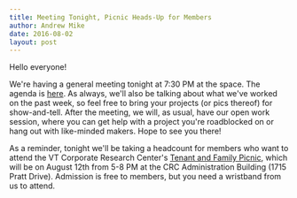 ```yaml
---
title: Meeting Tonight, Picnic Heads-Up for Members
author: Andrew Mike
date: 2016-08-02
layout: post
---
```


Hello everyone!

We're having a general meeting tonight at 7:30 PM at the space. The agenda is [here](https://wiki.hacksburg.org/meetings:2016-08-02_general_meeting). As always, we'll also be talking about what we've worked on the past week, so feel free to bring your projects (or pics thereof) for show-and-tell. After the meeting, we will, as usual, have our open work session, where you can get help with a project you're roadblocked on or hang out with like-minded makers. Hope to see you there!

As a reminder, tonight we'll be taking a headcount for members who want to attend the VT Corporate Research Center's [Tenant and Family Picnic](http://vtcrc.com/events/2016picnic), which will be on August 12th from 5-8 PM at the CRC Administration Building (1715 Pratt Drive). Admission is free to members, but you need a wristband from us to attend.
